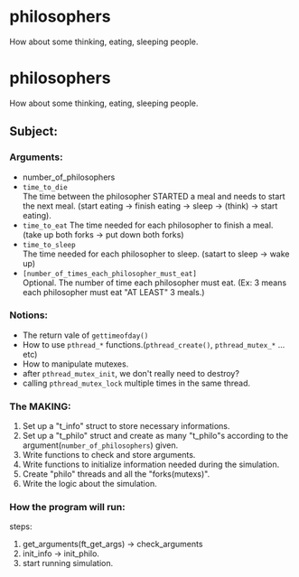 # philosophers
How about some thinking, eating, sleeping people.

# philosophers
How about some thinking, eating, sleeping people.


## Subject:  

### Arguments:  

- number_of_philosophers  
- `time_to_die`  
	The time between the philosopher STARTED a meal and needs to start the next meal. (start eating -> finish eating -> sleep -> (think) -> start eating).  
- `time_to_eat`
	The time needed for each philosopher to finish a meal. (take up both forks -> put down both forks)  
- `time_to_sleep`  
	The time needed for each philosopher to sleep. (satart to sleep -> wake up)  
- `[number_of_times_each_philosopher_must_eat]`  
	Optional. The number of time each philosopher must eat. (Ex: 3 means each philosopher must eat "AT LEAST" 3 meals.)  

### Notions:  
- The return vale of `gettimeofday()`
- How to use `pthread_*` functions.(`pthread_create()`, `pthread_mutex_*` ... etc)  
- How to manipulate mutexes. 
- after `pthread_mutex_init`, we don't really need to destroy?  
- calling `pthread_mutex_lock` multiple times in the same thread.    

### The MAKING:  
1. Set up a "t_info" struct to store necessary informations.
2. Set up a "t_philo" struct and create as many "t_philo"s according to the argument(`number_of_philosophers`) given.  
3. Write functions to check and store arguments.  
4. Write functions to initialize information needed during the simulation.  
5. Create "philo" threads and all the "forks(mutexs)".  
6. Write the logic about the simulation.  

### How the program will run:  
steps:
1. get_arguments(ft_get_args) -> check_arguments
2. init_info -> init_philo. 
3. start running simulation.  
